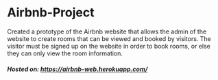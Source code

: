 # Airbnb-Project
Created a prototype of the Airbnb website that allows the admin of the website to create rooms that can be viewed and booked by visitors. The visitor must be signed up on the website in order to book rooms, or else they can only view the room information.

##### Hosted on: https://airbnb-web.herokuapp.com/
